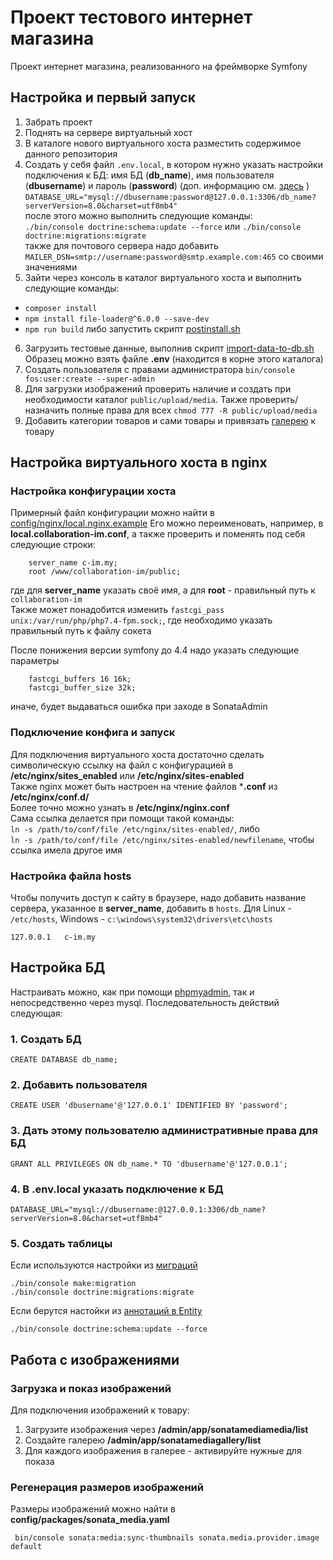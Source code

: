 # Проект тестового интернет магазина
Проект интернет магазина, реализованного на фреймворке Symfony

## Настройка и первый запуск
1. Забрать проект
2. Поднять на сервере виртуальный хост
3. В каталоге нового виртуального хоста разместить содержимое данного репозитория
4. Создать у себя файл `.env.local`, в котором нужно указать настройки подключения к БД: имя БД (**db_name**), имя пользователя (**dbusername**) и пароль (**password**) (доп. информацию см. [здесь](#настройка-бд) ) \
  `DATABASE_URL="mysql://dbusername:password@127.0.0.1:3306/db_name?serverVersion=8.0&charset=utf8mb4"`\
  после этого можно выполнить следующие команды:\
  `./bin/console doctrine:schema:update --force` или `./bin/console doctrine:migrations:migrate`\
также для почтового сервера надо добавить `MAILER_DSN=smtp://username:password@smtp.example.com:465` со своими значениями
5. Зайти через консоль в каталог виртуального хоста и выполнить следующие команды:
  - `composer install`
  - `npm install file-loader@^6.0.0 --save-dev`
  - `npm run build`
  либо запустить скрипт [postinstall.sh](https://github.com/alexeyoknov/collaboration-im/blob/main/config/postinstall/postinstall.sh)
6. Загрузить тестовые данные, выполнив скрипт [import-data-to-db.sh](https://github.com/alexeyoknov/collaboration-im/blob/main/config/postinstall/import-data-to-db.sh)  
  Образец можно взять файле **.env** (находится в корне этого каталога)
7. Создать пользователя с правами администратора `bin/console fos:user:create --super-admin
   `
8. Для загрузки изображений проверить наличие и создать при необходимости каталог `public/upload/media`. Также проверить/назначить полные права для всех `chmod 777 -R public/upload/media`
9. Добавить категории товаров и сами товары и привязать [галерею](#загрузка-и-показ-изображений) к товару

## Настройка виртуального хоста в nginx
### Настройка конфигурации хоста
Примерный файл конфигурации можно найти в [config/nginx/local.nginx.example](https://github.com/alexeyoknov/collaboration-im/blob/main/config/nginx/local.nginx.example)
Его можно переименовать, например, в **local.collaboration-im.conf**, а также проверить и поменять под себя следующие строки:
```
    server_name c-im.my;
    root /www/collaboration-im/public;
```
где для **server_name** указать своё имя, а для **root** - правильный путь к `collaboration-im`\
Также может понадобится изменить `fastcgi_pass unix:/var/run/php/php7.4-fpm.sock;`, где необходимо указать правильный путь к файлу сокета

После понижения версии symfony до 4.4 надо указать следующие параметры
```
    fastcgi_buffers 16 16k;
    fastcgi_buffer_size 32k;
```
иначе, будет выдаваться ошибка при заходе в SonataAdmin

### Подключение конфига и запуск

Для подключения виртуального хоста достаточно сделать символическую ссылку на файл с конфигурацией в **/etc/nginx/sites_enabled** или **/etc/nginx/sites-enabled**\
Также nginx может быть настроен на чтение файлов ***.conf** из **/etc/nginx/conf.d/**\
Более точно можно узнать в **/etc/nginx/nginx.conf**\
Сама ссылка делается при помощи такой команды:\
`ln -s /path/to/conf/file /etc/nginx/sites-enabled/`, либо\
`ln -s /path/to/conf/file /etc/nginx/sites-enabled/newfilename`, чтобы ссылка имела другое имя

### Настройка файла hosts
Чтобы получить доступ к сайту в браузере, надо добавить название сервера, указанное в **server_name**, добавить в `hosts`. Для Linux - `/etc/hosts`, Windows - `c:\windows\system32\drivers\etc\hosts`
```
127.0.0.1   c-im.my
```

## Настройка БД

Настраивать можно, как при помощи [phpmyadmin](https://www.phpmyadmin.net/), так и непосредственно через mysql. Последовательность действий следующая:

### 1. Создать БД
```
CREATE DATABASE db_name;
```
### 2. Добавить пользователя
```
CREATE USER 'dbusername'@'127.0.0.1' IDENTIFIED BY 'password';
```
### 3. Дать этому пользователю административные права для БД
```
GRANT ALL PRIVILEGES ON db_name.* TO 'dbusername'@'127.0.0.1';
```
### 4. В **.env.local** указать подключение к БД
  ```
  DATABASE_URL="mysql://dbusername:@127.0.0.1:3306/db_name?serverVersion=8.0&charset=utf8mb4"
  ```
### 5. Создать таблицы
   Если используются настройки из [миграций](https://github.com/alexeyoknov/collaboration-im/tree/main/migrations)
  ```
  ./bin/console make:migration
  ./bin/console doctrine:migrations:migrate
  ```
  Если берутся настойки из [аннотаций в Entity](https://github.com/alexeyoknov/collaboration-im/tree/main/src/Entity)
  ```
  ./bin/console doctrine:schema:update --force
  ```
## Работа с изображениями

### Загрузка и показ изображений
Для подключения изображений к товару:
1. Загрузите изображения через **/admin/app/sonatamediamedia/list**
2. Создайте галерею **/admin/app/sonatamediagallery/list**
3. Для каждого изображения в галерее - активируйте нужные для показа 

### Регенерация размеров изображений
Размеры изображений можно найти в **config/packages/sonata_media.yaml**
```
 bin/console sonata:media:sync-thumbnails sonata.media.provider.image default
```
